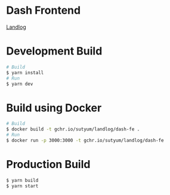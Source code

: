 # Dash Frontend

[Landlog](https://www.landlog.cc)

# Development Build
```sh
# Build
$ yarn install
# Run
$ yarn dev
```

# Build using Docker
```sh
# Build
$ docker build -t gchr.io/sutyum/landlog/dash-fe .
# Run
$ docker run -p 3000:3000 -t gchr.io/sutyum/landlog/dash-fe
```

# Production Build
```sh
$ yarn build
$ yarn start
```
